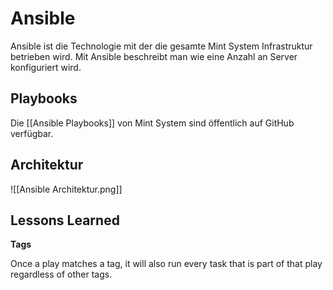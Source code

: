 # Ansible
Ansible ist die Technologie mit der die gesamte Mint System Infrastruktur betrieben wird. Mit Ansible beschreibt man wie eine Anzahl an Server konfiguriert wird.

## Playbooks
Die [[Ansible Playbooks]] von Mint System sind öffentlich auf GitHub verfügbar.

## Architektur

![[Ansible Architektur.png]]

## Lessons Learned

**Tags**

Once a play matches a tag, it will also run every task that is part of that play regardless of other tags.